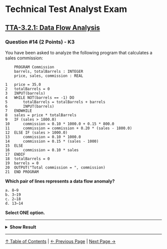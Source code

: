 # Technical Test Analyst Exam

## [TTA-3.2.1: Data Flow Analysis](../3-static-and-dynamic-analysis/3.2-static-analysis.md#322-data-flow-analysis)

### Question #14 (2 Points) - K3

You have been asked to analyze the following program that calculates a sales commission:

```pseudo
    PROGRAM Commission
    barrels, totalBarrels : INTEGER
    price, sales, commission : REAL

1   price = 35.0
2   totalBarrels = 0
3   INPUT(barrels)
4   WHILE NOT(barrels == -1) DO
5       totalBarrels = totalBarrels + barrels
6       INPUT(barrels)
7   ENDWHILE
8   sales = price * totalBarrels
9   IF (sales > 1800.0)
10      commission = 0.10 * 1000.0 + 0.15 * 800.0
11      commission = commission + 0.20 * (sales - 1800.0)
12  ELSE IF (sales > 1000.0)
13      commission = 0.10 * 1000.0
14      commission = 0.15 * (sales - 1000)
15  ELSE
16      commission = 0.10 * sales
17  ENDIF
18  totalBarrels = 0
19  barrels = 0
20  OUTPUT("Total commission = ", commission)
21  END PROGRAM
```

**Which pair of lines represents a data flow anomaly?**

    a. 8–9
    b. 3–19
    c. 2–18
    d. 13–14

**Select ONE option.**

---

<details>
<summary><strong>Show Result</strong></summary>

#### Correct Answer: d

    a. Is not correct. This pair represents a correct definition-use (du) sequence for sales
    b. Is not correct. Barrels is defined at line 3 and used at line 4, so the definition at line 19 takes place after a use. A use then definition sequence is not an anomaly
    c. Is not correct. totalBarrels is defined at line 2, then may be used at line 5, and is used at line 8, so the definition at line 18 takes place after a use of totalBarrels – a use then definition sequence is not an anomaly
    d. Is correct. At line 13 commission is defined and then in line 14 it is defined again, without any use between these two definitions. This is a definition-definition sequence, which is an anomaly

</details>

---

[↑ Table of Contents](../../README.md#table-of-contents) | [← Previous Page](question-13.md) | [Next Page →](question-15.md)

